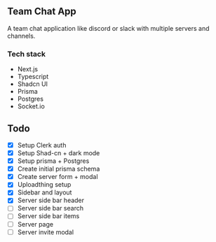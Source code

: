 ## Team Chat App

A team chat application like discord or slack with multiple servers and channels.

### Tech stack

* Next.js
* Typescript
* Shadcn UI
* Prisma
* Postgres
* Socket.io

## Todo

* [X] Setup Clerk auth
* [X] Setup Shad-cn + dark mode
* [X] Setup prisma + Postgres
* [X] Create initial prisma schema
* [X] Create server form + modal
* [X] Uploadthing setup
* [X] Sidebar and layout
* [X] Server side bar header
* [ ] Server side bar search
* [ ] Server side bar items
* [ ] Server page
* [ ] Server invite modal
